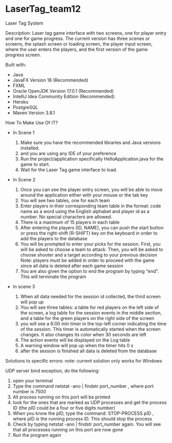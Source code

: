 # LaserTag_team12
Laser Tag System

Description: Laser tag game interface with two screens, one for player entry and one for game progress. The current version has three scenes or screens, the splash screen or loading screen, the player input screen, where the user enters the players, and the first version of the game progress screen.

Built with:

* Java
* JavaFX Version 18 (Recommended)
* FXML
* Oracle OpenJDK Version 17.0.1 (Recommended)
* IntelliJ Idea Community Edition (Recommended)
* Heroku
* PostgreSQL
* Maven Version 3.8.1

How To Make Use Of IT?

- In Scene 1
    1. Make sure you have the recommended libraries and Java versions installed.
    2. and you are using any IDE of your preference
    3. Run the project/application specifically HelloApplication.java for the game to start.
    4. Wait for the Laser Tag game interface to load.

- In Scene 2

    1. Once you can see the player entry screen, you will be able to move around the application
       either with your mouse or the tab key
    2. You will see two tables, one for each team
    3. Enter players in their corresponding team table in the format: code name as a word using the English alphabet and player id as a number. No special characters are allowed.
    4. There is a maximum of 15 players in each table
    5. After entering the players (ID, NAME), you can push the start button or press the right-shift (R-SHIFT) key on the keyboard
       in order to add the players to the database
    6. You will be prompted to enter your picks for the session. First, you will be asked to choose a team to attack. Then, you will be asked to choose shooter and a target according to your previous decision
       Note: players must be added in order to proceed with the game since all data is deleted after each game session
    7. You are also given the option to end the program by typing "end". This will terminate the program


- In scene 3
    1. When all data needed for the session id collected, the third screen will pop up
    2. You will see three tables: a table for red players on the left side of the screen, a log table for the session events in the middle section, and a table for the green players on the right side of the screen
    3. you will see a 6:00 min timer in the top-left corner indicating the time of the session. This timer is automatically started when the screen changes. It also changes its color when 30 seconds are left
    4. The action events will be displayed on the Log table
    5. A warning window will pop up when the timer hits 0 s
    6. after the session is finished all data is deleted from the database



Solutions to specific errors:
note: current solution only works for Windows

UDP server bind exception, do the following:
1. open your terminal
2. Type  the command netstat -ano | findstr port_number , where port number is 7500
3. All process running on this port will be printed
4. look for the ones that are marked as UDP processes and get the process ID (the pID could be a four or five digits number)
5. When you know the pID, type the command: STOP-PROCESS pID , where pID is the running process ID. This should stop the process
6. Check by typing netstat -ano | findstr port_number again. You will see that all processes running on this port are now gone
7. Run the program again
